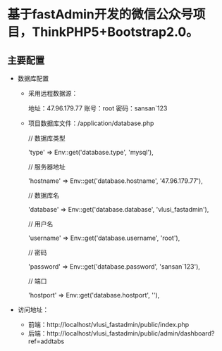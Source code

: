 基于fastAdmin开发的微信公众号项目，ThinkPHP5+Bootstrap2.0。
===============


## **主要配置**

* 数据库配置
    
	* 采用远程数据源：
		
		地址：47.96.179.77 账号：root 密码：sansan`123
	
	* 项目数据库文件：/application/database.php
		
		
		// 数据库类型

	    'type'            => Env::get('database.type', 'mysql'),

	    // 服务器地址

	    'hostname'        => Env::get('database.hostname', '47.96.179.77'),

	    // 数据库名

	    'database'        => Env::get('database.database', 'vlusi_fastadmin'),

	    // 用户名

	    'username'        => Env::get('database.username', 'root'),

	    // 密码

	    'password'        => Env::get('database.password', 'sansan`123'),

	    // 端口

	    'hostport'        => Env::get('database.hostport', ''),

* 访问地址：
	* 前端：http://localhost/vlusi_fastadmin/public/index.php
	* 后端：http://localhost/vlusi_fastadmin/public/admin/dashboard?ref=addtabs